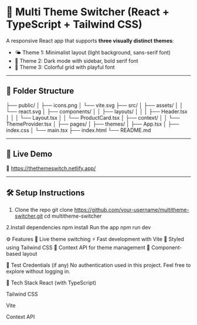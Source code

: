 # 🌈 Multi Theme Switcher (React + TypeScript + Tailwind CSS)

A responsive React app that supports **three visually distinct themes**:
- 🌤️ Theme 1: Minimalist layout (light background, sans-serif font)
- 🌙 Theme 2: Dark mode with sidebar, bold serif font
- 🎨 Theme 3: Colorful grid with playful font

---

## 📁 Folder Structure

├── public/
│ ├── icons.png
│ └── vite.svg
├── src/
│ ├── assets/
│ │ └── react.svg
│ ├── components/
│ │ ├── layouts/
│ │ │ ├── Header.tsx
│ │ │ └── Layout.tsx
│ │ └── ProductCard.tsx
│ ├── context/
│ │ └── ThemeProvider.tsx
│ ├── pages/
│ ├── themes/
│ ├── App.tsx
│ ├── index.css
│ └── main.tsx
├── index.html
└── README.md

---

## 🚀 Live Demo

🔗 https://thethemeswitch.netlify.app/  


---

## 🛠️ Setup Instructions

1. Clone the repo
git clone https://github.com/your-username/multitheme-switcher.git
cd multitheme-switcher

2.Install dependencies
npm install
Run the app
npm run dev

⚙️ Features
🎨 Live theme switching
⚡ Fast development with Vite
💨 Styled using Tailwind CSS
🧠 Context API for theme management
🔀 Component-based layout

🔐 Test Credentials (if any)
No authentication used in this project.
Feel free to explore without logging in.

📌 Tech Stack
React (with TypeScript)

Tailwind CSS

Vite

Context API
